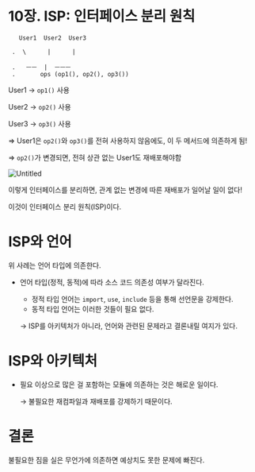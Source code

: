 # 10장. ISP: 인터페이스 분리 원칙



       User1  User2  User3
    
     .  \      |      |
    
     .   ㅡㅡ  |  ㅡㅡㅡ
     .       ops (op1(), op2(), op3())

User1 → `op1()` 사용

User2 → `op2()` 사용

User3 → `op3()` 사용

⇒ User1은 `op2()`와 `op3()`를 전혀 사용하지 않음에도, 이 두 메서드에 의존하게 됨!

⇒ `op2()`가 변경되면, 전혀 상관 없는 User1도 재배포해야함

![Untitled](https://user-images.githubusercontent.com/42836576/120105739-3c3f4780-c195-11eb-8ffd-c65fb85750c3.png)

이렇게 인터페이스를 분리하면, 관계 없는 변경에 따른 재배포가 일어날 일이 없다!

이것이 인터페이스 분리 원칙(ISP)이다.

# ISP와 언어

위 사례는 언어 타입에 의존한다.

- 언어 타입(정적, 동적)에 따라 소스 코드 의존성 여부가 달라진다.
    - 정적 타입 언어는 `import`, `use`, `include` 등을 통해 선언문을 강제한다.
    - 동적 타입 언어는 이러한 것들이 필요 없다.

    → ISP를 아키텍처가 아니라, 언어와 관련된 문제라고 결론내릴 여지가 있다.

# ISP와 아키텍처

- 필요 이상으로 많은 걸 포함하는 모듈에 의존하는 것은 해로운 일이다.

    → 불필요한 재컴파일과 재배포를 강제하기 때문이다.

# 결론

불필요한 짐을 실은 무언가에 의존하면 예상치도 못한 문제에 빠진다.